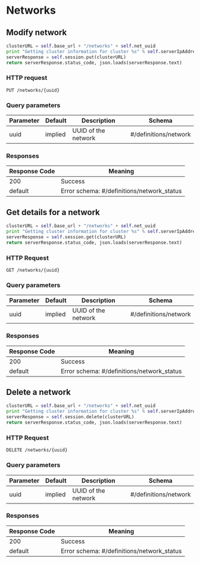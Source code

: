 # Networks

## Modify network

```python
clusterURL = self.base_url + "/networks" + self.net_uuid
print "Getting cluster information for cluster %s" % self.serverIpAddress
serverResponse = self.session.put(clusterURL)
return serverResponse.status_code, json.loads(serverResponse.text)
```

### HTTP request

`PUT /networks/{uuid}`

### Query parameters

Parameter | Default | Description | Schema
----------|---------|-------------|-------
uuid | implied | UUID of the network | #/definitions/network

### Responses

Response Code | Meaning
--------------|--------
200 | Success
default | Error schema: #/definitions/network_status

## Get details for a network

```python
clusterURL = self.base_url + "/networks" + self.net_uuid
print "Getting cluster information for cluster %s" % self.serverIpAddress
serverResponse = self.session.get(clusterURL)
return serverResponse.status_code, json.loads(serverResponse.text)
```

### HTTP Request

`GET /networks/{uuid}`

### Query parameters

Parameter | Default | Description | Schema
----------|---------|-------------|-------
uuid | implied | UUID of the network | #/definitions/network

### Responses

Response Code | Meaning
--------------|--------
200 | Success
default | Error schema: #/definitions/network_status

## Delete a network

```python
clusterURL = self.base_url + "/networks" + self.net_uuid
print "Getting cluster information for cluster %s" % self.serverIpAddress
serverResponse = self.session.delete(clusterURL)
return serverResponse.status_code, json.loads(serverResponse.text)
```

### HTTP Request

`DELETE /networks/{uuid}`

### Query parameters

Parameter | Default | Description | Schema
----------|---------|-------------|-------
uuid | implied | UUID of the network | #/definitions/network

### Responses

Response Code | Meaning
--------------|--------
200 | Success
default | Error schema: #/definitions/network_status